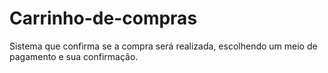 # Carrinho-de-compras
Sistema que confirma se a compra será realizada, escolhendo um meio de pagamento e sua confirmação.
